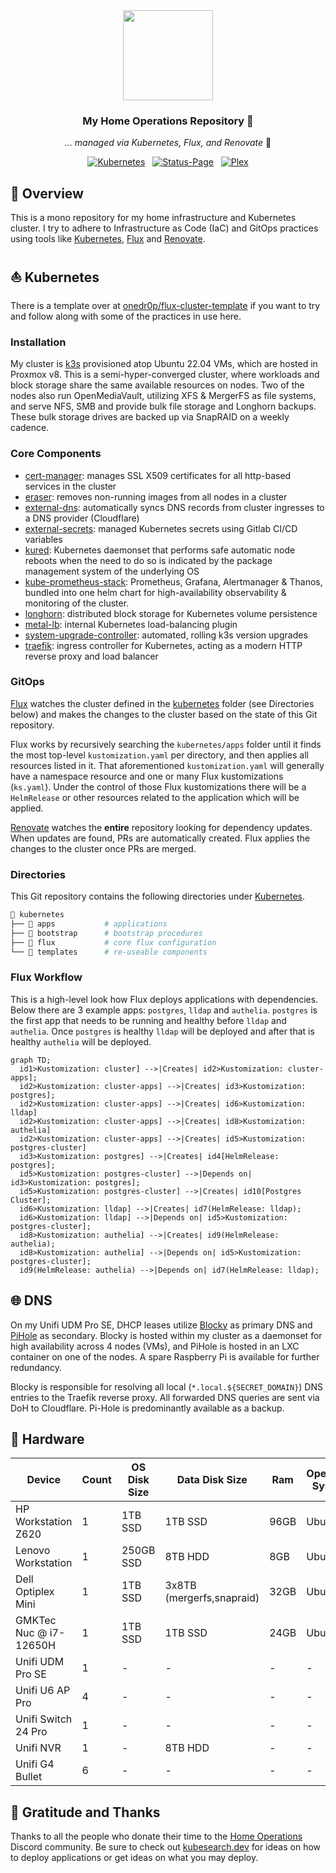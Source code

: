 
<div align="center">

<img src="https://raw.githubusercontent.com/onedr0p/home-ops/main/docs/src/assets/logo.png" align="center" width="144px" height="144px"/>

### My Home Operations Repository :house_with_garden:

_... managed via Kubernetes, Flux, and Renovate_ 🤖

</div>

<div align="center">

[![Kubernetes](https://img.shields.io/badge/dynamic/yaml?url=https%3A%2F%2Fraw.githubusercontent.com%2Fvember31%2Fhome-ops%2Fmain%2Fkubernetes%2Fapps%2Finfrastructure%2Fsystem-upgrade-controller%2Fplans%2Fserver.yaml&query=spec.version&style=for-the-badge&logo=kubernetes&logoColor=white&label=%20)](https://k3s.io/)&nbsp;&nbsp;
[![Status-Page](https://img.shields.io/endpoint?url=https%3A%2F%2Fstatus.vember31.xyz%2Fapi%2Fv1%2Fendpoints%2Fexternal_status%2Fhealth%2Fbadge.shields&style=for-the-badge&logo=statuspage&logoColor=white&label=Status%20Page)](https://status.vember31.xyz/endpoints/external_status)&nbsp;&nbsp;
[![Plex](https://img.shields.io/endpoint?url=https%3A%2F%2Fstatus.vember31.xyz%2Fapi%2Fv1%2Fendpoints%2Finternal_plex%2Fhealth%2Fbadge.shields&style=for-the-badge&logo=plex&logoColor=white&label=Plex)](https://status.vember31.xyz/endpoints/internal_plex)


</div>

## 📖 Overview

This is a mono repository for my home infrastructure and Kubernetes cluster. I try to adhere to Infrastructure as Code (IaC) and GitOps practices using tools like [Kubernetes](https://kubernetes.io/), [Flux](https://github.com/fluxcd/flux2) and [Renovate](https://github.com/renovatebot/renovate).

## ⛵ Kubernetes

There is a template over at [onedr0p/flux-cluster-template](https://github.com/onedr0p/flux-cluster-template) if you want to try and follow along with some of the practices in use here.

### Installation

My cluster is [k3s](https://k3s.io/) provisioned atop Ubuntu 22.04 VMs, which are hosted in Proxmox v8. This is a semi-hyper-converged cluster, where workloads and block storage share the same available resources on nodes.  Two of the nodes also run OpenMediaVault, utilizing XFS & MergerFS as file systems, and serve NFS, SMB and provide bulk file storage and Longhorn backups. These bulk storage drives are backed up via SnapRAID on a weekly cadence.

### Core Components

- [cert-manager](https://cert-manager.io/docs/): manages SSL X509 certificates for all http-based services in the cluster
- [eraser](https://github.com/eraser-dev/eraser): removes non-running images from all nodes in a cluster
- [external-dns](https://github.com/kubernetes-sigs/external-dns): automatically syncs DNS records from cluster ingresses to a DNS provider (Cloudflare)
- [external-secrets](https://github.com/external-secrets/external-secrets/): managed Kubernetes secrets using Gitlab CI/CD variables
- [kured](https://github.com/kubereboot/kured): Kubernetes daemonset that performs safe automatic node reboots when the need to do so is indicated by the package management system of the underlying OS
- [kube-prometheus-stack](https://github.com/prometheus-operator/kube-prometheus): Prometheus, Grafana, Alertmanager & Thanos, bundled into one helm chart for high-availability observability & monitoring of the cluster.
- [longhorn](https://github.com/longhorn/longhorn): distributed block storage for Kubernetes volume persistence
- [metal-lb](https://github.com/metallb/metallb): internal Kubernetes load-balancing plugin
- [system-upgrade-controller](https://github.com/rancher/system-upgrade-controller): automated, rolling k3s version upgrades
- [traefik](https://github.com/traefik/traefik): ingress controller for Kubernetes, acting as a modern HTTP reverse proxy and load balancer

### GitOps

[Flux](https://github.com/fluxcd/flux2) watches the cluster defined in the [kubernetes](./kubernetes/) folder (see Directories below) and makes the changes to the cluster based on the state of this Git repository.

Flux works by recursively searching the `kubernetes/apps` folder until it finds the most top-level `kustomization.yaml` per directory, and then applies all resources listed in it. That aforementioned `kustomization.yaml` will generally have a namespace resource and one or many Flux kustomizations (`ks.yaml`). Under the control of those Flux kustomizations there will be a `HelmRelease` or other resources related to the application which will be applied.

[Renovate](https://github.com/renovatebot/renovate) watches the **entire** repository looking for dependency updates. When updates are found, PRs are automatically created. Flux applies the changes to the cluster once PRs are merged.

### Directories

This Git repository contains the following directories under [Kubernetes](./kubernetes/).

```sh
📁 kubernetes
├── 📁 apps           # applications
├── 📁 bootstrap      # bootstrap procedures
├── 📁 flux           # core flux configuration
└── 📁 templates      # re-useable components
```

### Flux Workflow

This is a high-level look how Flux deploys applications with dependencies. Below there are 3 example apps: `postgres`, `lldap` and `authelia`. `postgres` is the first app that needs to be running and healthy before `lldap` and `authelia`. Once `postgres` is healthy `lldap` will be deployed and after that is healthy `authelia` will be deployed.

```mermaid
graph TD;
  id1>Kustomization: cluster] -->|Creates| id2>Kustomization: cluster-apps];
  id2>Kustomization: cluster-apps] -->|Creates| id3>Kustomization: postgres];
  id2>Kustomization: cluster-apps] -->|Creates| id6>Kustomization: lldap]
  id2>Kustomization: cluster-apps] -->|Creates| id8>Kustomization: authelia]
  id2>Kustomization: cluster-apps] -->|Creates| id5>Kustomization: postgres-cluster]
  id3>Kustomization: postgres] -->|Creates| id4[HelmRelease: postgres];
  id5>Kustomization: postgres-cluster] -->|Depends on| id3>Kustomization: postgres];
  id5>Kustomization: postgres-cluster] -->|Creates| id10[Postgres Cluster];
  id6>Kustomization: lldap] -->|Creates| id7(HelmRelease: lldap);
  id6>Kustomization: lldap] -->|Depends on| id5>Kustomization: postgres-cluster];
  id8>Kustomization: authelia] -->|Creates| id9(HelmRelease: authelia);
  id8>Kustomization: authelia] -->|Depends on| id5>Kustomization: postgres-cluster];
  id9(HelmRelease: authelia) -->|Depends on| id7(HelmRelease: lldap);
```

## 🌐 DNS

On my Unifi UDM Pro SE, DHCP leases utilize [Blocky](https://github.com/0xERR0R/blocky) as primary DNS and [PiHole](https://github.com/pi-hole/pi-hole) as secondary. Blocky is hosted within my cluster as a daemonset for high availability across 4 nodes (VMs), and PiHole is hosted in an LXC container on one of the nodes. A spare Raspberry Pi is available for further redundancy.

Blocky is responsible for resolving all local (`*.local.${SECRET_DOMAIN}`) DNS entries to the Traefik reverse proxy. All forwarded DNS queries are sent via DoH to Cloudflare. Pi-Hole is predominantly available as a backup.


## 🔧 Hardware


| Device                      | Count | OS Disk Size | Data Disk Size              | Ram  | Operating System | Purpose             |
|-----------------------------|-------|--------------|-----------------------------|------|------------------|---------------------|
| HP Workstation Z620         | 1     | 1TB SSD      | 1TB SSD                     | 96GB | Ubuntu           | Kubernetes Server   |
| Lenovo Workstation          | 1     | 250GB SSD    | 8TB HDD                     | 8GB  | Ubuntu           | Kubernetes Server   |
| Dell Optiplex Mini          | 1     | 1TB SSD      | 3x8TB  (mergerfs,snapraid)  | 32GB | Ubuntu           | Kubernetes Server   |
| GMKTec Nuc @ i7-12650H      | 1     | 1TB SSD      | 1TB SSD                     | 24GB | Ubuntu           | Kubernetes Server   | 
| Unifi UDM Pro SE            | 1     | -            | -                           | -    | -                | 2.5Gb PoE Router    |
| Unifi U6 AP Pro             | 4     | -            | -                           | -    | -                | Access Points       |
| Unifi Switch 24 Pro         | 1     | -            | -                           | -    | -                | 1Gb PoE Switch      |
| Unifi NVR                   | 1     | -            | 8TB HDD                     | -    | -                | NVR                 |
| Unifi G4 Bullet             | 6     | -            | -                           | -    | -                | Security            |



## 🤝 Gratitude and Thanks

Thanks to all the people who donate their time to the [Home Operations](https://discord.gg/home-operations) Discord community. Be sure to check out [kubesearch.dev](https://kubesearch.dev/) for ideas on how to deploy applications or get ideas on what you may deploy.
